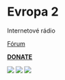 
<h1>Evropa 2</h1>
<p>
Internetové rádio
<p>
<a href="https://r.tapatalk.com/shareLink/topic?url=https%3A%2F%2Fwww%2Exbmc-kodi%2Ecz%2Fshowthread%2Ephp%3Ftid%3D5936&share_tid=5936&share_fid=1387536&share_type=t&link_source=app">Fórum</a>
<p>
<b><a href="https://www.paypal.me/petrsaros">DONATE</a></b>
<p>
<img src="http://saros.wz.cz/repo/plugin.audio.evropa2/Scr1.png" style="max-width:50%;">
<img src="http://saros.wz.cz/repo/plugin.audio.evropa2/Scr2.png" style="max-width:50%;">
<img src="http://saros.wz.cz/repo/plugin.audio.evropa2/Scr3.png" style="max-width:50%;">
</p>
